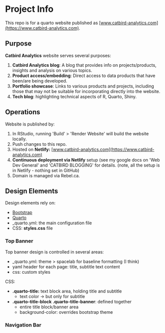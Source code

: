 # Project Info

This repo is for a quarto website published as [www.catbird-analytics.com](https://www.catbird-analytics.com).

## Purpose

**Catbird Analytics** website serves several purposes:

1.  **Catbird Analytics blog**: A blog that provides info on projects/products, insights and analysis on various topics.
2.  **Product access/embedding**: Direct access to data products that have been/are being developed.
3.  **Portfolio showcase**: Links to various products and projects, including those that may not be suitable for incorporating directly into the website.
4.  **Tech blog**: highlighting technical aspects of R, Quarto, Shiny.

## Operations

Website is published by:

1.  In RStudio, running 'Build' \> 'Render Website' will build the website locally.
2.  Push changes to this repo.
3.  Hosted on **Netlify:** [www.catbird-analytics.com](https://www.catbird-analytics.com)
4.  **Continuous deployment via Netlify** setup (see my google docs on 'Web Dev General' and 'CATBIRD BLOGGING' for details. (note, all the setup is in Netlify - nothing set in GitHub)
5.  Domain is managed via Rebel.ca.

## Design Elements

Design elements rely on:

-   [Bootstrap](https://getbootstrap.com/docs/5.3/getting-started/introduction/)
-   [Quarto](https://quarto.org/docs/websites/)
-   \_quarto.yml: the main configuration file
-   CSS: **styles.css** file

### Top Banner

Top banner design is controlled in several areas:

-   \_quarto.yml: theme \> spacelab for baseline formatting (I think)
-   yaml header for each page: title, subtitle text content
-   css: custom styles

CSS:

-   **.quarto-title:** text block area, holding title and subtitle
    -   text color -\> but only for subtitle
-   **.quarto-title-block** **.quarto-title-banner**: defined together
    -   entire title block/banner area
    -   background-color: overrides bootstrap theme

### Navigation Bar
